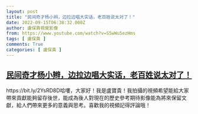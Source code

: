 ```yaml
---
layout: post
title: "民间奇才杨小辫，边拉边唱大实话，老百姓说太对了！"
date: 2022-09-15T06:38:32.000Z
author: 盧保貴視覺影像
from: https://www.youtube.com/watch?v=S5wWu5ezHms
tags: [ 盧保貴 ]
comments: True
categories: [ 盧保貴 ]
---
```

<!--1663223912000-->
[民间奇才杨小辫，边拉边唱大实话，老百姓说太对了！](https://www.youtube.com/watch?v=S5wWu5ezHms)
------

<div>
https://bit.ly/2YsRD8D哈嘍，大家好！我是盧寶貴！我拍攝的視頻希望能給大家帶來貢獻能夠留存後世，能成為後人對現在的歷史參考期待影像能為將來保留文獻，給人們帶來更多的意義與思考。喜歡我的視頻記得評論哦！
</div>
